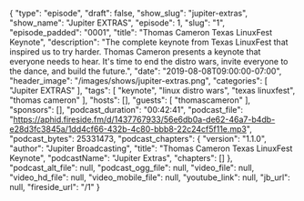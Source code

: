 {
  "type": "episode",
  "draft": false,
  "show_slug": "jupiter-extras",
  "show_name": "Jupiter EXTRAS",
  "episode": 1,
  "slug": "1",
  "episode_padded": "0001",
  "title": "Thomas Cameron Texas LinuxFest Keynote",
  "description": "The complete keynote from Texas LinuxFest that inspired us to try harder. Thomas Cameron presents a keynote that everyone needs to hear. It's time to end the distro wars, invite everyone to the dance, and build the future.",
  "date": "2019-08-08T09:00:00-07:00",
  "header_image": "/images/shows/jupiter-extras.png",
  "categories": [
    "Jupiter EXTRAS"
  ],
  "tags": [
    "keynote",
    "linux distro wars",
    "texas linuxfest",
    "thomas cameron"
  ],
  "hosts": [],
  "guests": [
    "thomascameron"
  ],
  "sponsors": [],
  "podcast_duration": "00:42:41",
  "podcast_file": "https://aphid.fireside.fm/d/1437767933/56e6db0a-de62-46a7-b4db-e28d3fc3845a/1dd4cf66-432b-4c80-bbb8-22c24cf5f11e.mp3",
  "podcast_bytes": 25331473,
  "podcast_chapters": {
    "version": "1.1.0",
    "author": "Jupiter Broadcasting",
    "title": "Thomas Cameron Texas LinuxFest Keynote",
    "podcastName": "Jupiter Extras",
    "chapters": []
  },
  "podcast_alt_file": null,
  "podcast_ogg_file": null,
  "video_file": null,
  "video_hd_file": null,
  "video_mobile_file": null,
  "youtube_link": null,
  "jb_url": null,
  "fireside_url": "/1"
}

